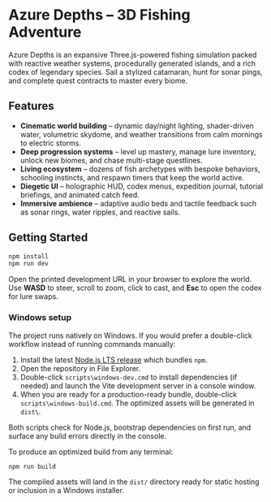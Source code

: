 # Azure Depths – 3D Fishing Adventure

Azure Depths is an expansive Three.js-powered fishing simulation packed with reactive weather systems, procedurally generated islands, and a rich codex of legendary species. Sail a stylized catamaran, hunt for sonar pings, and complete quest contracts to master every biome.

## Features

- **Cinematic world building** – dynamic day/night lighting, shader-driven water, volumetric skydome, and weather transitions from calm mornings to electric storms.
- **Deep progression systems** – level up mastery, manage lure inventory, unlock new biomes, and chase multi-stage questlines.
- **Living ecosystem** – dozens of fish archetypes with bespoke behaviors, schooling instincts, and respawn timers that keep the world active.
- **Diegetic UI** – holographic HUD, codex menus, expedition journal, tutorial briefings, and animated catch feed.
- **Immersive ambience** – adaptive audio beds and tactile feedback such as sonar rings, water ripples, and reactive sails.

## Getting Started

```bash
npm install
npm run dev
```

Open the printed development URL in your browser to explore the world. Use **WASD** to steer, scroll to zoom, click to cast, and **Esc** to open the codex for lure swaps.

### Windows setup

The project runs natively on Windows. If you would prefer a double-click workflow instead of running commands manually:

1. Install the latest [Node.js LTS release](https://nodejs.org/) which bundles `npm`.
2. Open the repository in File Explorer.
3. Double-click `scripts\windows-dev.cmd` to install dependencies (if needed) and launch the Vite development server in a console window.
4. When you are ready for a production-ready bundle, double-click `scripts\windows-build.cmd`. The optimized assets will be generated in `dist\`.

Both scripts check for Node.js, bootstrap dependencies on first run, and surface any build errors directly in the console.

To produce an optimized build from any terminal:

```bash
npm run build
```

The compiled assets will land in the `dist/` directory ready for static hosting or inclusion in a Windows installer.
